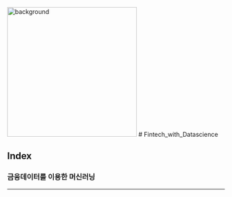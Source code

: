 <img width="300" alt="background" src="https://finedu.fintech.or.kr/FLMSApps/img/int_1_03.png">
# Fintech_with_Datascience

## Index

### 금융데이터를 이용한 머신러닝
-----------------------------------
